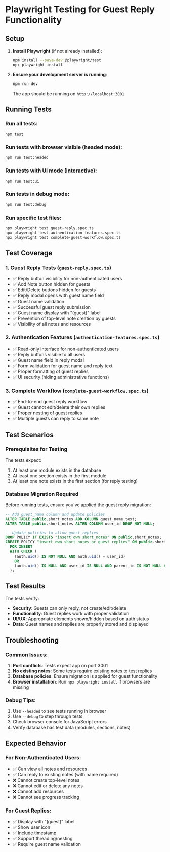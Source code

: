 # Playwright Testing for Guest Reply Functionality

## Setup

1. **Install Playwright** (if not already installed):
   ```bash
   npm install --save-dev @playwright/test
   npx playwright install
   ```

2. **Ensure your development server is running**:
   ```bash
   npm run dev
   ```
   The app should be running on `http://localhost:3001`

## Running Tests

### Run all tests:
```bash
npm test
```

### Run tests with browser visible (headed mode):
```bash
npm run test:headed
```

### Run tests with UI mode (interactive):
```bash
npm run test:ui
```

### Run tests in debug mode:
```bash
npm run test:debug
```

### Run specific test files:
```bash
npx playwright test guest-reply.spec.ts
npx playwright test authentication-features.spec.ts
npx playwright test complete-guest-workflow.spec.ts
```

## Test Coverage

### 1. Guest Reply Tests (`guest-reply.spec.ts`)
- ✅ Reply button visibility for non-authenticated users
- ✅ Add Note button hidden for guests
- ✅ Edit/Delete buttons hidden for guests
- ✅ Reply modal opens with guest name field
- ✅ Guest name validation
- ✅ Successful guest reply submission
- ✅ Guest name display with "(guest)" label
- ✅ Prevention of top-level note creation by guests
- ✅ Visibility of all notes and resources

### 2. Authentication Features (`authentication-features.spec.ts`)
- ✅ Read-only interface for non-authenticated users
- ✅ Reply buttons visible to all users
- ✅ Guest name field in reply modal
- ✅ Form validation for guest name and reply text
- ✅ Proper formatting of guest replies
- ✅ UI security (hiding administrative functions)

### 3. Complete Workflow (`complete-guest-workflow.spec.ts`)
- ✅ End-to-end guest reply workflow
- ✅ Guest cannot edit/delete their own replies
- ✅ Proper nesting of guest replies
- ✅ Multiple guests can reply to same note

## Test Scenarios

### Prerequisites for Testing
The tests expect:
1. At least one module exists in the database
2. At least one section exists in the first module
3. At least one note exists in the first section (for reply testing)

### Database Migration Required
Before running tests, ensure you've applied the guest reply migration:

```sql
-- Add guest_name column and update policies
ALTER TABLE public.short_notes ADD COLUMN guest_name text;
ALTER TABLE public.short_notes ALTER COLUMN user_id DROP NOT NULL;

-- Update policies to allow guest replies
DROP POLICY IF EXISTS "insert own short_notes" ON public.short_notes;
CREATE POLICY "insert own short_notes or guest replies" ON public.short_notes 
  FOR INSERT 
  WITH CHECK (
    (auth.uid() IS NOT NULL AND auth.uid() = user_id)
    OR 
    (auth.uid() IS NULL AND user_id IS NULL AND parent_id IS NOT NULL AND guest_name IS NOT NULL AND length(trim(guest_name)) > 0)
  );
```

## Test Results

The tests verify:
- **Security**: Guests can only reply, not create/edit/delete
- **Functionality**: Guest replies work with proper validation
- **UI/UX**: Appropriate elements shown/hidden based on auth status
- **Data**: Guest names and replies are properly stored and displayed

## Troubleshooting

### Common Issues:

1. **Port conflicts**: Tests expect app on port 3001
2. **No existing notes**: Some tests require existing notes to test replies
3. **Database policies**: Ensure migration is applied for guest functionality
4. **Browser installation**: Run `npx playwright install` if browsers are missing

### Debug Tips:

1. Use `--headed` to see tests running in browser
2. Use `--debug` to step through tests
3. Check browser console for JavaScript errors
4. Verify database has test data (modules, sections, notes)

## Expected Behavior

### For Non-Authenticated Users:
- ✅ Can view all notes and resources
- ✅ Can reply to existing notes (with name required)
- ❌ Cannot create top-level notes
- ❌ Cannot edit or delete any notes
- ❌ Cannot add resources
- ❌ Cannot see progress tracking

### For Guest Replies:
- ✅ Display with "(guest)" label
- ✅ Show user icon
- ✅ Include timestamp
- ✅ Support threading/nesting
- ✅ Require guest name validation

